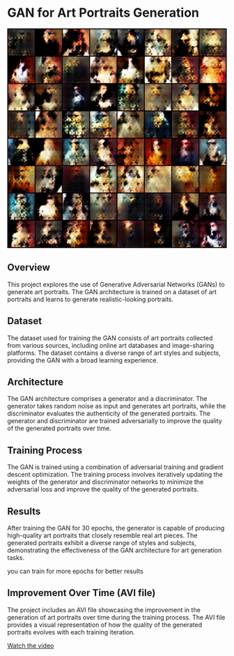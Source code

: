 # GAN for Art Portraits Generation

![Generated Art Portraits](GAN_generated.png)

## Overview
This project explores the use of Generative Adversarial Networks (GANs) to generate art portraits. The GAN architecture is trained on a dataset of art portraits and learns to generate realistic-looking portraits.

## Dataset
The dataset used for training the GAN consists of art portraits collected from various sources, including online art databases and image-sharing platforms. The dataset contains a diverse range of art styles and subjects, providing the GAN with a broad learning experience.

## Architecture
The GAN architecture comprises a generator and a discriminator. The generator takes random noise as input and generates art portraits, while the discriminator evaluates the authenticity of the generated portraits. The generator and discriminator are trained adversarially to improve the quality of the generated portraits over time.

## Training Process
The GAN is trained using a combination of adversarial training and gradient descent optimization. The training process involves iteratively updating the weights of the generator and discriminator networks to minimize the adversarial loss and improve the quality of the generated portraits.

## Results
After training the GAN for 30 epochs, the generator is capable of producing high-quality art portraits that closely resemble real art pieces. The generated portraits exhibit a diverse range of styles and subjects, demonstrating the effectiveness of the GAN architecture for art generation tasks.

you can train for more epochs for better results

## Improvement Over Time (AVI file)
The project includes an AVI file showcasing the improvement in the generation of art portraits over time during the training process. The AVI file provides a visual representation of how the quality of the generated portraits evolves with each training iteration.

[Watch the video](gans_training.mp4)


